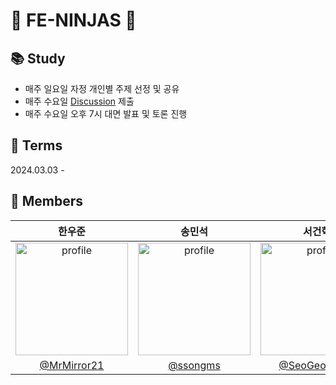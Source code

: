 # 🥷 FE-NINJAS 🥷
## 📚 Study
- 매주 일요일 자정 개인별 주제 선정 및 공유
- 매주 수요일 [Discussion](https://github.com/orgs/FE-ninjas/discussions) 제출
- 매주 수요일 오후 7시 대면 발표 및 토론 진행
  
## 📅 Terms
2024.03.03 -

## 🌻 Members 
| 한우준 | 송민석 | 서건혁 | 정아현 | 곽수정 |
| :---: | :----: | :---: |  :---: | :---: |
| <img src="https://avatars.githubusercontent.com/MrMirror21" alt="profile" width="180" height="180"> | <img src="https://avatars.githubusercontent.com/ssongms" alt="profile" width="180" height="180"> |  <img src="https://avatars.githubusercontent.com/SeoGeonhyuk" alt="profile" width="180" height="180">  |  <img src="https://avatars.githubusercontent.com/a-honey" alt="profile" width="180" height="180"> |  <img src="https://avatars.githubusercontent.com/kwaksj329" alt="profile" width="180" height="180"> | 
| [@MrMirror21](https://github.com/MrMirror21) | [@ssongms](https://github.com/SeoGeonhyuk) | [@SeoGeonhyuk](https://github.com/SeoGeonhyuk) | [@a-honey](https://github.com/a-honey) | [@kwaksj329](https://github.com/kwaksj329) |

